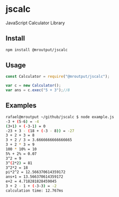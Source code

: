 # jscalc

JavaScript Calculator Library

## Install

```sh
npm install @mroutput/jscalc
```

## Usage

```js
const Calculator = require("@mroutput/jscalc");

var c = new Calculator();
var ans = c.exec("5 + 3");//8
```

## Examples

```sh
rafael@mroutput ~/github/jscalc $ node example.js 
-3 + (5-6) = -4
(3+1) + (-3-1) = 0
-23 + 3 - (18 + (-3 - 8)) = -27
3 + 2 + 3 = 8
3 + 2 / 3 = 3.6666666666666665
3 + 2 * 3 = 9
100 * 10% = 10
5% + 2% = 0.07
3^2 = 9
3^(2*2) = 81
3^2*2 = 18
pi*2^2 = 12.566370614359172
ans+1 = 13.566370614359172
e+2 = 4.718281828459045
3 + 2 - 1 + (-3-3) = -2
calculation time: 12.767ms
```
